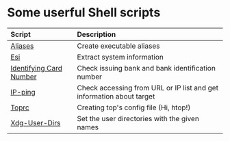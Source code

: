 # Some userful Shell scripts

| Script | Description |
| :--- | :--- |
| [Aliases](alias.sh) | Create executable aliases |
| [Esi](esi.sh) | Extract system information |
| [Identifying Card Number](icn.sh) | Check issuing bank and bank identification number |
| [IP-ping](iping.sh) | Check accessing from  URL or IP list and get information about target |
| [Toprc](toprc.sh) | Creating top's config file (Hi, htop!) |
| [Xdg-User-Dirs](xudu.sh) | Set the user directories with the given names |
